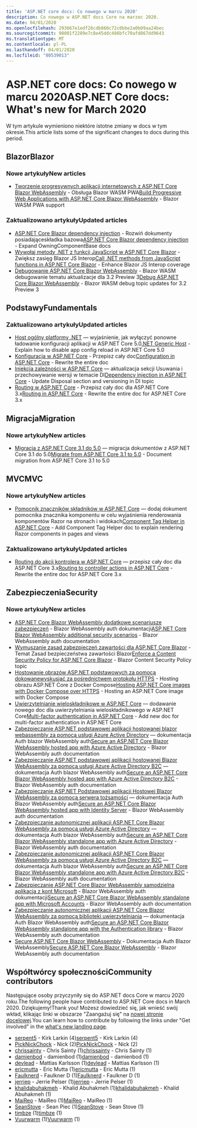 ```yaml
---
title: 'ASP.NET core docs: Co nowego w marcu 2020'
description: Co nowego w ASP.NET docs Core na marzec 2020.
ms.date: 04/01/2020
ms.openlocfilehash: 293667e1edf28cdb860c72c0bbe2a0b09aa24bec
ms.sourcegitcommit: 98001f2289e7c8e45ddc486bfc70afd867dd9643
ms.translationtype: MT
ms.contentlocale: pl-PL
ms.lasthandoff: 04/01/2020
ms.locfileid: "80539013"
---
```

# <a name="aspnet-core-docs-whats-new-for-march-2020"></a><span data-ttu-id="14978-103">ASP.NET core docs: Co nowego w marcu 2020</span><span class="sxs-lookup"><span data-stu-id="14978-103">ASP.NET Core docs: What's new for March 2020</span></span>

<span data-ttu-id="14978-104">W tym artykule wymieniono niektóre istotne zmiany w docs w tym okresie.</span><span class="sxs-lookup"><span data-stu-id="14978-104">This article lists some of the significant changes to docs during this period.</span></span>

## <a name="blazor"></a><span data-ttu-id="14978-105">Blazor</span><span class="sxs-lookup"><span data-stu-id="14978-105">Blazor</span></span>

### <a name="new-articles"></a><span data-ttu-id="14978-106">Nowe artykuły</span><span class="sxs-lookup"><span data-stu-id="14978-106">New articles</span></span>

- <span data-ttu-id="14978-107">[Tworzenie progresywnych aplikacji internetowych z ASP.NET Core Blazor WebAssembly](../blazor/progressive-web-app.md) - Obsługa Blazor WASM PWA</span><span class="sxs-lookup"><span data-stu-id="14978-107">[Build Progressive Web Applications with ASP.NET Core Blazor WebAssembly](../blazor/progressive-web-app.md) - Blazor WASM PWA support</span></span>

### <a name="updated-articles"></a><span data-ttu-id="14978-108">Zaktualizowano artykuły</span><span class="sxs-lookup"><span data-stu-id="14978-108">Updated articles</span></span>

- <span data-ttu-id="14978-109">[ASP.NET Core Blazor dependency injection](../blazor/dependency-injection.md) - Rozwiń dokumenty posiadająceskładka bazowa</span><span class="sxs-lookup"><span data-stu-id="14978-109">[ASP.NET Core Blazor dependency injection](../blazor/dependency-injection.md) - Expand OwningComponentBase docs</span></span>
- <span data-ttu-id="14978-110">[Wywołaj metody .NET z funkcji JavaScript w ASP.NET Core Blazor](../blazor/call-dotnet-from-javascript.md) - Zwiększ zasięg Blazor JS Interop</span><span class="sxs-lookup"><span data-stu-id="14978-110">[Call .NET methods from JavaScript functions in ASP.NET Core Blazor](../blazor/call-dotnet-from-javascript.md) - Enhance Blazor JS Interop coverage</span></span>
- <span data-ttu-id="14978-111">[Debugowanie ASP.NET Core Blazor WebAssembly](../blazor/debug.md) - Blazor WASM debugowanie tematu aktualizacje dla 3.2 Preview 3</span><span class="sxs-lookup"><span data-stu-id="14978-111">[Debug ASP.NET Core Blazor WebAssembly](../blazor/debug.md) - Blazor WASM debug topic updates for 3.2 Preview 3</span></span>

## <a name="fundamentals"></a><span data-ttu-id="14978-112">Podstawy</span><span class="sxs-lookup"><span data-stu-id="14978-112">Fundamentals</span></span>

### <a name="updated-articles"></a><span data-ttu-id="14978-113">Zaktualizowano artykuły</span><span class="sxs-lookup"><span data-stu-id="14978-113">Updated articles</span></span>

- <span data-ttu-id="14978-114">[Host ogólny platformy .NET](../fundamentals/host/generic-host.md) — wyjaśnienie, jak wyłączyć ponowne ładowanie konfiguracji aplikacji w ASP.NET Core 5.0</span><span class="sxs-lookup"><span data-stu-id="14978-114">[.NET Generic Host](../fundamentals/host/generic-host.md) - Explain how to disable app config reload in ASP.NET Core 5.0</span></span>
- <span data-ttu-id="14978-115">[Konfiguracja w ASP.NET Core](../fundamentals/configuration/index.md) - Przepisz cały doc</span><span class="sxs-lookup"><span data-stu-id="14978-115">[Configuration in ASP.NET Core](../fundamentals/configuration/index.md) - Rewrite the entire doc</span></span>
- <span data-ttu-id="14978-116">[Iniekcja zależności w ASP.NET Core](../fundamentals/dependency-injection.md) — aktualizacja sekcji Usuwania i przechowywanie wersji w temacie DI</span><span class="sxs-lookup"><span data-stu-id="14978-116">[Dependency injection in ASP.NET Core](../fundamentals/dependency-injection.md) - Update Disposal section and versioning in DI topic</span></span>
- <span data-ttu-id="14978-117">[Routing w ASP.NET Core](../fundamentals/routing.md) - Przepisz cały doc dla ASP.NET Core 3.x</span><span class="sxs-lookup"><span data-stu-id="14978-117">[Routing in ASP.NET Core](../fundamentals/routing.md) - Rewrite the entire doc for ASP.NET Core 3.x</span></span>

## <a name="migration"></a><span data-ttu-id="14978-118">Migracja</span><span class="sxs-lookup"><span data-stu-id="14978-118">Migration</span></span>

### <a name="new-articles"></a><span data-ttu-id="14978-119">Nowe artykuły</span><span class="sxs-lookup"><span data-stu-id="14978-119">New articles</span></span>

- <span data-ttu-id="14978-120">[Migracja z ASP.NET Core 3.1 do 5.0](../migration/31-to-50.md) — migracja dokumentów z ASP.NET Core 3.1 do 5.0</span><span class="sxs-lookup"><span data-stu-id="14978-120">[Migrate from ASP.NET Core 3.1 to 5.0](../migration/31-to-50.md) - Document migration from ASP.NET Core 3.1 to 5.0</span></span>

## <a name="mvc"></a><span data-ttu-id="14978-121">MVC</span><span class="sxs-lookup"><span data-stu-id="14978-121">MVC</span></span>

### <a name="new-articles"></a><span data-ttu-id="14978-122">Nowe artykuły</span><span class="sxs-lookup"><span data-stu-id="14978-122">New articles</span></span>

- <span data-ttu-id="14978-123">[Pomocnik znaczników składników w ASP.NET Core](../mvc/views/tag-helpers/built-in/component-tag-helper.md) — dodaj dokument pomocnika znacznika komponentu w celu wyjaśnienia renderowania komponentów Razor na stronach i widokach</span><span class="sxs-lookup"><span data-stu-id="14978-123">[Component Tag Helper in ASP.NET Core](../mvc/views/tag-helpers/built-in/component-tag-helper.md) - Add Component Tag Helper doc to explain rendering Razor components in pages and views</span></span>

### <a name="updated-articles"></a><span data-ttu-id="14978-124">Zaktualizowano artykuły</span><span class="sxs-lookup"><span data-stu-id="14978-124">Updated articles</span></span>

- <span data-ttu-id="14978-125">[Routing do akcji kontrolera w ASP.NET Core](../mvc/controllers/routing.md) — przepisz cały doc dla ASP.NET Core 3.x</span><span class="sxs-lookup"><span data-stu-id="14978-125">[Routing to controller actions in ASP.NET Core](../mvc/controllers/routing.md) - Rewrite the entire doc for ASP.NET Core 3.x</span></span>

## <a name="security"></a><span data-ttu-id="14978-126">Zabezpieczenia</span><span class="sxs-lookup"><span data-stu-id="14978-126">Security</span></span>

### <a name="new-articles"></a><span data-ttu-id="14978-127">Nowe artykuły</span><span class="sxs-lookup"><span data-stu-id="14978-127">New articles</span></span>

- <span data-ttu-id="14978-128">[ASP.NET Core Blazor WebAssembly dodatkowe scenariusze zabezpieczeń](../security/blazor/webassembly/additional-scenarios.md) - Blazor WebAssembly auth dokumentacji</span><span class="sxs-lookup"><span data-stu-id="14978-128">[ASP.NET Core Blazor WebAssembly additional security scenarios](../security/blazor/webassembly/additional-scenarios.md) - Blazor WebAssembly auth documentation</span></span>
- <span data-ttu-id="14978-129">[Wymuszanie zasad zabezpieczeń zawartości dla ASP.NET Core Blazor](../security/blazor/content-security-policy.md) - Temat Zasad bezpieczeństwa zawartości Blazor</span><span class="sxs-lookup"><span data-stu-id="14978-129">[Enforce a Content Security Policy for ASP.NET Core Blazor](../security/blazor/content-security-policy.md) - Blazor Content Security Policy topic</span></span>
- <span data-ttu-id="14978-130">[Hostowanie obrazów ASP.NET podstawowych za pomocą dokowanewyskusjać za pośrednictwem protokołu HTTPS](../security/docker-compose-https.md) - Hosting obrazu ASP.NET Core z Docker Compose</span><span class="sxs-lookup"><span data-stu-id="14978-130">[Hosting ASP.NET Core images with Docker Compose over HTTPS](../security/docker-compose-https.md) - Hosting an ASP.NET Core image with Docker Compose</span></span>
- <span data-ttu-id="14978-131">[Uwierzytelnianie wieloskładnikowe w ASP.NET Core](../security/authentication/mfa.md) — dodawanie nowego doc dla uwierzytelniania wieloskładnikowego w ASP.NET Core</span><span class="sxs-lookup"><span data-stu-id="14978-131">[Multi-factor authentication in ASP.NET Core](../security/authentication/mfa.md) - Add new doc for multi-factor authentication in ASP.NET Core</span></span>
- <span data-ttu-id="14978-132">[Zabezpieczanie ASP.NET podstawowej aplikacji hostowanej blazor webassembly za pomocą usługi Azure Active Directory](../security/blazor/webassembly/hosted-with-azure-active-directory.md) — dokumentacja Auth blazor WebAssembly auth</span><span class="sxs-lookup"><span data-stu-id="14978-132">[Secure an ASP.NET Core Blazor WebAssembly hosted app with Azure Active Directory](../security/blazor/webassembly/hosted-with-azure-active-directory.md) - Blazor WebAssembly auth documentation</span></span>
- <span data-ttu-id="14978-133">[Zabezpieczanie ASP.NET podstawowej aplikacji hostowanej Blazor WebAssembly za pomocą usługi Azure Active Directory B2C](../security/blazor/webassembly/hosted-with-azure-active-directory-b2c.md) — dokumentacja Auth blazor WebAssembly auth</span><span class="sxs-lookup"><span data-stu-id="14978-133">[Secure an ASP.NET Core Blazor WebAssembly hosted app with Azure Active Directory B2C](../security/blazor/webassembly/hosted-with-azure-active-directory-b2c.md) - Blazor WebAssembly auth documentation</span></span>
- <span data-ttu-id="14978-134">[Zabezpieczanie ASP.NET Podstawowej aplikacji Hostowej Blazor WebAssembly za pomocą serwera tożsamości](../security/blazor/webassembly/hosted-with-identity-server.md) — dokumentacja Auth Blazor WebAssembly auth</span><span class="sxs-lookup"><span data-stu-id="14978-134">[Secure an ASP.NET Core Blazor WebAssembly hosted app with Identity Server](../security/blazor/webassembly/hosted-with-identity-server.md) - Blazor WebAssembly auth documentation</span></span>
- <span data-ttu-id="14978-135">[Zabezpieczanie autonomicznej aplikacji ASP.NET Core Blazor WebAssembly za pomocą usługi Azure Active Directory](../security/blazor/webassembly/standalone-with-azure-active-directory.md) — dokumentacja Auth blazor WebAssembly auth</span><span class="sxs-lookup"><span data-stu-id="14978-135">[Secure an ASP.NET Core Blazor WebAssembly standalone app with Azure Active Directory](../security/blazor/webassembly/standalone-with-azure-active-directory.md) - Blazor WebAssembly auth documentation</span></span>
- <span data-ttu-id="14978-136">[Zabezpieczanie autonomicznej aplikacji ASP.NET Core Blazor WebAssembly za pomocą usługi Azure Active Directory B2C](../security/blazor/webassembly/standalone-with-azure-active-directory-b2c.md) — dokumentacja Auth blazor WebAssembly auth</span><span class="sxs-lookup"><span data-stu-id="14978-136">[Secure an ASP.NET Core Blazor WebAssembly standalone app with Azure Active Directory B2C](../security/blazor/webassembly/standalone-with-azure-active-directory-b2c.md) - Blazor WebAssembly auth documentation</span></span>
- <span data-ttu-id="14978-137">[Zabezpieczanie ASP.NET Core Blazor WebAssembly samodzielna aplikacja z kont Microsoft](../security/blazor/webassembly/standalone-with-microsoft-accounts.md) - Blazor WebAssembly auth dokumentacji</span><span class="sxs-lookup"><span data-stu-id="14978-137">[Secure an ASP.NET Core Blazor WebAssembly standalone app with Microsoft Accounts](../security/blazor/webassembly/standalone-with-microsoft-accounts.md) - Blazor WebAssembly auth documentation</span></span>
- <span data-ttu-id="14978-138">[Zabezpieczanie autonomicznej aplikacji ASP.NET Core Blazor WebAssembly za pomocą biblioteki uwierzytelniania](../security/blazor/webassembly/standalone-with-authentication-library.md) — dokumentacja Auth Blazor WebAssembly auth</span><span class="sxs-lookup"><span data-stu-id="14978-138">[Secure an ASP.NET Core Blazor WebAssembly standalone app with the Authentication library](../security/blazor/webassembly/standalone-with-authentication-library.md) - Blazor WebAssembly auth documentation</span></span>
- <span data-ttu-id="14978-139">[Secure ASP.NET Core Blazor WebAssembly](../security/blazor/webassembly/index.md) - Dokumentacja Auth Blazor WebAssembly</span><span class="sxs-lookup"><span data-stu-id="14978-139">[Secure ASP.NET Core Blazor WebAssembly](../security/blazor/webassembly/index.md) - Blazor WebAssembly auth documentation</span></span>

## <a name="community-contributors"></a><span data-ttu-id="14978-140">Współtwórcy społeczności</span><span class="sxs-lookup"><span data-stu-id="14978-140">Community contributors</span></span>

<span data-ttu-id="14978-141">Następujące osoby przyczyniły się do ASP.NET docs Core w marcu 2020 roku.</span><span class="sxs-lookup"><span data-stu-id="14978-141">The following people have contributed to ASP.NET Core docs in March 2020.</span></span> <span data-ttu-id="14978-142">Dziękujemy!</span><span class="sxs-lookup"><span data-stu-id="14978-142">Thank you!</span></span> <span data-ttu-id="14978-143">Możesz dowiedzieć się, jak wnieść swój wkład, klikając linki w obszarze "Zaangażuj się" na [nowej stronie docelowej](index.yml).</span><span class="sxs-lookup"><span data-stu-id="14978-143">You can learn how to contribute by following the links under "Get involved" in the [what's new landing page](index.yml).</span></span>

- <span data-ttu-id="14978-144">[serpent5](https://github.com/serpent5) - Kirk Larkin (4)</span><span class="sxs-lookup"><span data-stu-id="14978-144">[serpent5](https://github.com/serpent5) - Kirk Larkin (4)</span></span>
- <span data-ttu-id="14978-145">[PickNickChock](https://github.com/PickNickChock) - Nick (2)</span><span class="sxs-lookup"><span data-stu-id="14978-145">[PickNickChock](https://github.com/PickNickChock) - Nick (2)</span></span>
- <span data-ttu-id="14978-146">[chrissainty](https://github.com/chrissainty) - Chris Sainty (1)</span><span class="sxs-lookup"><span data-stu-id="14978-146">[chrissainty](https://github.com/chrissainty) - Chris Sainty (1)</span></span>
- <span data-ttu-id="14978-147">[damienbod](https://github.com/damienbod) - damienbod (1)</span><span class="sxs-lookup"><span data-stu-id="14978-147">[damienbod](https://github.com/damienbod) - damienbod (1)</span></span>
- <span data-ttu-id="14978-148">[devlead](https://github.com/devlead) - Mattias Karlsson (1)</span><span class="sxs-lookup"><span data-stu-id="14978-148">[devlead](https://github.com/devlead) - Mattias Karlsson (1)</span></span>
- <span data-ttu-id="14978-149">[ericmutta](https://github.com/ericmutta) - Eric Mutta (1)</span><span class="sxs-lookup"><span data-stu-id="14978-149">[ericmutta](https://github.com/ericmutta) - Eric Mutta (1)</span></span>
- <span data-ttu-id="14978-150">[Faulknerd](https://github.com/Faulknerd) - Faulkner D (1)</span><span class="sxs-lookup"><span data-stu-id="14978-150">[Faulknerd](https://github.com/Faulknerd) - Faulkner D (1)</span></span>
- <span data-ttu-id="14978-151">[jerriep](https://github.com/jerriep) - Jerrie Pelser (1)</span><span class="sxs-lookup"><span data-stu-id="14978-151">[jerriep](https://github.com/jerriep) - Jerrie Pelser (1)</span></span>
- <span data-ttu-id="14978-152">[khalidabuhakmeh](https://github.com/khalidabuhakmeh) - Khalid Abuhakmeh (1)</span><span class="sxs-lookup"><span data-stu-id="14978-152">[khalidabuhakmeh](https://github.com/khalidabuhakmeh) - Khalid Abuhakmeh (1)</span></span>
- <span data-ttu-id="14978-153">[MaiReo](https://github.com/MaiReo) - MaiReo (1)</span><span class="sxs-lookup"><span data-stu-id="14978-153">[MaiReo](https://github.com/MaiReo) - MaiReo (1)</span></span>
- <span data-ttu-id="14978-154">[SeanStove](https://github.com/SeanStove) - Sean Piec (1)</span><span class="sxs-lookup"><span data-stu-id="14978-154">[SeanStove](https://github.com/SeanStove) - Sean Stove (1)</span></span>
- <span data-ttu-id="14978-155">[timbze](https://github.com/timbze) (1)</span><span class="sxs-lookup"><span data-stu-id="14978-155">[timbze](https://github.com/timbze) (1)</span></span>
- <span data-ttu-id="14978-156">[Vuurwarm](https://github.com/Vuurwarm) (1)</span><span class="sxs-lookup"><span data-stu-id="14978-156">[Vuurwarm](https://github.com/Vuurwarm) (1)</span></span>
